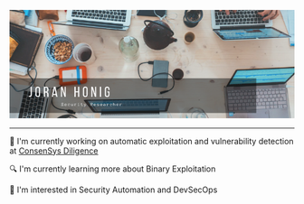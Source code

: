 
![Banner](https://raw.githubusercontent.com/JoranHonig/JoranHonig/master/cover.png)

---

🔭 I'm currently working on automatic exploitation and vulnerability detection at [ConsenSys Diligence](https://diligence.consensys.net/)

🔍 I'm currently learning more about Binary Exploitation

👀 I'm interested in Security Automation and DevSecOps

<!--
**JoranHonig/JoranHonig** is a ✨ _special_ ✨ repository because its `README.md` (this file) appears on your GitHub profile.

Here are some ideas to get you started:

- 🔭 I’m currently working on ...
- 🌱 I’m currently learning ...
- 👯 I’m looking to collaborate on ...
- 🤔 I’m looking for help with ...
- 💬 Ask me about ...
- 📫 How to reach me: ...
- 😄 Pronouns: ...
- ⚡ Fun fact: ...
-->
